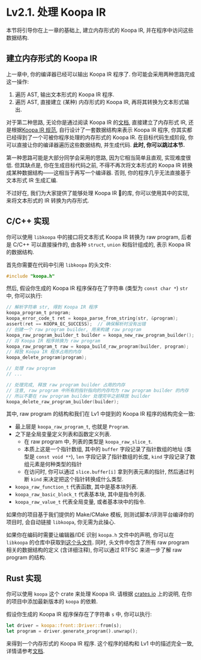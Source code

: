 # Lv2.1. 处理 Koopa IR

本节将引导你在上一章的基础上, 建立内存形式的 Koopa IR, 并在程序中访问这些数据结构.

## 建立内存形式的 Koopa IR

上一章中, 你的编译器已经可以输出 Koopa IR 程序了. 你可能会采用两种思路完成这一操作:

1. 遍历 AST, 输出文本形式的 Koopa IR 程序.
2. 遍历 AST, 直接建立 (某种) 内存形式的 Koopa IR, 再将其转换为文本形式输出.

对于第二种思路, 无论你是通过阅读 Koopa IR 的[文档](https://docs.rs/koopa), 直接建立了内存形式 IR, 还是根据[Koopa IR 规范](/misc-app-ref/koopa), 自行设计了一套数据结构来表示 Koopa IR 程序, 你其实都已经得到了一个可被你程序处理的内存形式的 Koopa IR. 在目标代码生成阶段, 你可以直接让你的编译器遍历这些数据结构, 并生成代码. **此时, 你可以跳过本节.**

第一种思路可能是大部分同学会采用的思路, 因为它相当简单且直观, 实现难度很低. 但其缺点是, 你在生成目标代码之前, 不得不再次将文本形式的 Koopa IR 转换成某种数据结构——这相当于再写一个编译器. 否则, 你的程序几乎无法直接基于文本形式 IR 生成汇编.

不过好在, 我们为大家提供了能够处理 Koopa IR 的库, 你可以使用其中的实现, 来将文本形式的 IR 转换为内存形式.

## C/C++ 实现

你可以使用 `libkoopa` 中的接口将文本形式 Koopa IR 转换为 raw program, 后者是 C/C++ 可以直接操作的, 由各种 `struct`, `union` 和指针组成的, 表示 Koopa IR 的数据结构.

首先你需要在代码中引用 `libkoopa` 的头文件:

```c
#include "koopa.h"
```

然后, 假设你生成的 Koopa IR 程序保存在了字符串 (类型为 `const char *`) `str` 中, 你可以执行:

```c
// 解析字符串 str, 得到 Koopa IR 程序
koopa_program_t program;
koopa_error_code_t ret = koopa_parse_from_string(str, &program);
assert(ret == KOOPA_EC_SUCCESS);  // 确保解析时没有出错
// 创建一个 raw program builder, 用来构建 raw program
koopa_raw_program_builder_t builder = koopa_new_raw_program_builder();
// 将 Koopa IR 程序转换为 raw program
koopa_raw_program_t raw = koopa_build_raw_program(builder, program);
// 释放 Koopa IR 程序占用的内存
koopa_delete_program(program);

// 处理 raw program
// ...

// 处理完成, 释放 raw program builder 占用的内存
// 注意, raw program 中所有的指针指向的内存均为 raw program builder 的内存
// 所以不要在 raw program builder 处理完毕之前释放 builder
koopa_delete_raw_program_builder(builder);
```

其中, raw program 的结构和我们在 Lv1 中提到的 Koopa IR 程序的结构完全一致:

* 最上层是 `koopa_raw_program_t`, 也就是 `Program`.
* 之下是全局变量定义列表和函数定义列表.
  * 在 raw program 中, 列表的类型是 `koopa_raw_slice_t`.
  * 本质上这是一个指针数组, 其中的 `buffer` 字段记录了指针数组的地址 (类型是 `const void **`), `len` 字段记录了指针数组的长度, `kind` 字段记录了数组元素是何种类型的指针
  * 在访问时, 你可以通过 `slice.buffer[i]` 拿到列表元素的指针, 然后通过判断 `kind` 来决定把这个指针转换成什么类型.
* `koopa_raw_function_t` 代表函数, 其中是基本块列表.
* `koopa_raw_basic_block_t` 代表基本块, 其中是指令列表.
* `koopa_raw_value_t` 代表全局变量, 或者基本块中的指令.

如果你的项目基于我们提供的 Make/CMake 模板, 则测试脚本/评测平台编译你的项目时, 会自动链接 `libkoopa`, 你无需为此操心.

如果你在编码时需要让编辑器/IDE 识别 `koopa.h` 文件中的声明, 你可以在 `libkoopa` 的仓库中获取到[这个头文件](https://github.com/pku-minic/koopa/blob/master/crates/libkoopa/include/koopa.h). 同时, 头文件中包含了所有 raw program 相关的数据结构的定义 (含详细注释), 你可以通过 RTFSC 来进一步了解 raw program 的结构.

## Rust 实现

你可以使用 `koopa` 这个 crate 来处理 Koopa IR. 请根据 [crates.io](https://crates.io/crates/koopa) 上的说明, 在你的项目中添加最新版本的 `koopa` 的依赖.

假设你生成的 Koopa IR 程序保存在了字符串 `s` 中, 你可以执行:

```rust
let driver = koopa::front::Driver::from(s);
let program = driver.generate_program().unwrap();
```

来得到一个内存形式的 Koopa IR 程序. 这个程序的结构和 Lv1 中的描述完全一致, 详情请参考[文档](https://docs.rs/koopa/0.0.3/koopa/ir/entities/struct.Program.html).
